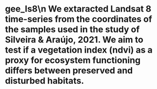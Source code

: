 # gee_ls8\n We extaracted Landsat 8 time-series from the coordinates of the samples used in the study of Silveira & Araújo, 2021. We aim to test if a vegetation index (ndvi) as a proxy for ecosystem functioning differs between preserved and disturbed habitats.
